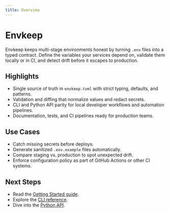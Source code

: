 ```yaml
---
title: Overview
---
```


# Envkeep

Envkeep keeps multi-stage environments honest by turning `.env` files into a typed contract. Define the variables your services depend on, validate them locally or in CI, and detect drift before it escapes to production.

## Highlights
- Single source of truth in `envkeep.toml` with strict typing, defaults, and patterns.
- Validation and diffing that normalize values and redact secrets.
- CLI and Python API parity for local developer workflows and automation pipelines.
- Documentation, tests, and CI pipelines ready for production teams.

## Use Cases
- Catch missing secrets before deploys.
- Generate sanitized `.env.example` files automatically.
- Compare staging vs. production to spot unexpected drift.
- Enforce configuration policy as part of GitHub Actions or other CI systems.

## Next Steps
- Read the [Getting Started guide](guides/getting-started.md).
- Explore the [CLI reference](reference/cli.md).
- Dive into the [Python API](reference/api.md).
